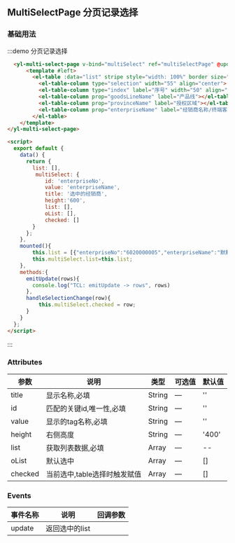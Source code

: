 ## MultiSelectPage 分页记录选择


### 基础用法
:::demo 分页记录选择
```html
  <yl-multi-select-page v-bind="multiSelect" ref="multiSelectPage" @update="emitUpdate">
      <template #left>
        <el-table :data="list" stripe style="width: 100%" border size="small" ref="my-table" @selection-change="handleSelectionChange">
          <el-table-column type="selection" width="55" align="center"> </el-table-column>
          <el-table-column type="index" label="序号" width="50" align="center"></el-table-column>
          <el-table-column prop="goodsLineName" label="产品线"></el-table-column>
          <el-table-column prop="provinceName" label="授权区域"></el-table-column>
          <el-table-column prop="enterpriseName" label="经销商名称/终端客户"></el-table-column>
        </el-table>
    </template>
</yl-multi-select-page>

<script>
  export default {
    data() {
      return {
        list: [],
         multiSelect: {
            id: 'enterpriseNo',
            value: 'enterpriseName',
            title: '选中的经销商',
            height:'600',
            list: [],
            oList: [],
            checked: []
        }
      };
    },
    mounted(){
        this.list = [{"enterpriseNo":"6020000005","enterpriseName":"默默企业"},{"goodsLineName":"质控品,发光试剂,自免试剂,自免仪器","enterpriseNo":"6020000006","goodsLine":"ZK,FG_SJ,ZM_SJ,ZM_YQ","enterpriseName":"云南盛时迪安生物科技有限公司"},{"enterpriseNo":"6020000024","enterpriseName":"默默的陌陌"},{"goodsLineName":"发光试剂","enterpriseNo":"6020000025","goodsLine":"FG_SJ","enterpriseName":"加菲猫"},{"enterpriseNo":"6020000026","enterpriseName":"叶恩楷测试公司"},{"enterpriseNo":"6020000028","enterpriseName":"小默测试企业11"},{"goodsLineName":"自免仪器,质控品,自免试剂,发光试剂","enterpriseNo":"6020000029","goodsLine":"ZM_YQ,ZK,ZM_SJ,FG_SJ","enterpriseName":"杭州迪安医学检验中心有限公司"},{"enterpriseNo":"6020000041","enterpriseName":"叶恩楷测试03公司"},{"goodsLineName":"发光试剂,质控品","enterpriseNo":"6020000048","goodsLine":"FG_SJ,ZK","enterpriseName":"杭州云医购供应链科技有限公司"},{"goodsLineName":"质控品","enterpriseNo":"6020000049","goodsLine":"ZK","enterpriseName":"佛山迪安医学检验实验室有限公司"},{"goodsLineName":"发光试剂","enterpriseNo":"6020000050","goodsLine":"FG_SJ","enterpriseName":"于磊测试企业"},{"goodsLineName":"发光耗材,发光试剂","enterpriseNo":"6020000051","goodsLine":"FG_HC,FG_SJ","enterpriseName":"测试企业"},{"enterpriseNo":"6020000061","enterpriseName":"天侧门"}]
        this.multiSelect.list=this.list;
    },
    methods:{
      emitUpdate(rows){
        console.log("TCL: emitUpdate -> rows", rows)
      },
      handleSelectionChange(row){
          this.multiSelect.checked = row;
      }
    }
  };
</script>
```
:::


                                   
### Attributes
| 参数      | 说明          | 类型      | 可选值                          | 默认值  |
|---------- |-------------- |---------- |--------------------------------  |-------- |
| title   | 显示名称,必填 | String | — | '' |
| id   | 匹配的关键id,唯一性,必填 | String | — | '' |
| value   | 显示的tag名称,必填 | String | — | '' |
| height   | 右侧高度 | String | — | '400' |
| list   | 获取列表数据,必填 | Array | — | -- |
| oList   | 默认选中 | Array | — | [] |
| checked   | 当前选中,table选择时触发赋值 | Array | — | [] |

### Events
| 事件名称      | 说明    | 回调参数      |
|---------- |-------- |---------- |
| update  | 返回选中的list |   |
